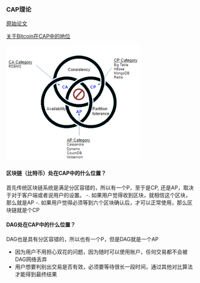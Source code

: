 ### CAP理论
[原始论文](https://en.wikipedia.org/wiki/CAP_theorem)

[关于Bitcoin在CAP中的地位](https://www.goland.org/blockchain_and_cap/)

![CAP](../static/CAP.png)

#### 区块链（比特币）处在CAP中的什么位置？
首先传统区块链系统是满足分区容错的，所以有一个P，至于是CP, 还是AP，取决于对于客户端或者说用户的设置。
-. 如果用户觉得收到区块，就相信这个区块，那么就是AP
-. 如果用户觉得必须等到六个区块确认后，才可以正常使用，那么区块链就是个CP

#### DAG处在CAP中的什么位置？
DAG也是具有分区容错的，所以也有一个P，但是DAG就是一个AP
- 因为用户不用担心双花的问题，因为随时可以使用账户，任何交易都不会被DAG网络丢弃
- 用户想要判别出交易是否有效，必须要等待很长一段时间，通过其他对比算法才能得到最终结果
